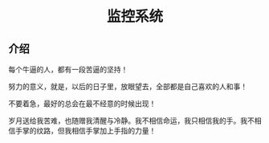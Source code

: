<center><h1>监控系统</h1></center>

## 介绍

每个牛逼的人，都有一段苦逼的坚持！


努力的意义，就是，以后的日子里，放眼望去，全部都是自己喜欢的人和事！

不要着急，最好的总会在最不经意的时候出现！

岁月送给我苦难，也随赠我清醒与冷静。我不相信命运，我只相信我的手。我不相信手掌的纹路，但我相信手掌加上手指的力量！